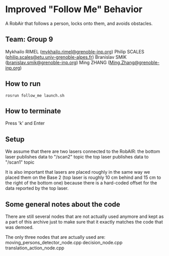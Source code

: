 # Improved "Follow Me" Behavior

A RobAir that follows a person, locks onto them, and avoids obstacles.

## Team: Group 9

Mykhailo RIMEL (mykhailo.rimel@grenoble-inp.org)
Philip SCALES (philip.scales@etu.univ-grenoble-alpes.fr)
Branislav SMIK (branislav.smik@grenoble-inp.org)
Ming ZHANG (Ming.Zhang@grenoble-inp.org)

## How to run

```
rosrun follow_me launch.sh
```

## How to terminate

Press 'k' and Enter

## Setup
We assume that there are two lasers connected to the RobAIR:
the bottom laser publishes data to "/scan2" topic
the top laser publishes data to "/scan1" topic

It is also important that lasers are placed roughly in the same way we placed them
on the Base 2 (top laser is roughly 10 cm behind and 15 cm to the right of the bottom one)
because there is a hard-coded offset for the data reported by the top laser.

## Some general notes about the code
There are still several nodes that are not actually used anymore and kept as a part
of this archive just to make sure that it exactly matches the code that was demoed.

The only three nodes that are actually used are:
moving_persons_detector_node.cpp
decision_node.cpp
translation_action_node.cpp
